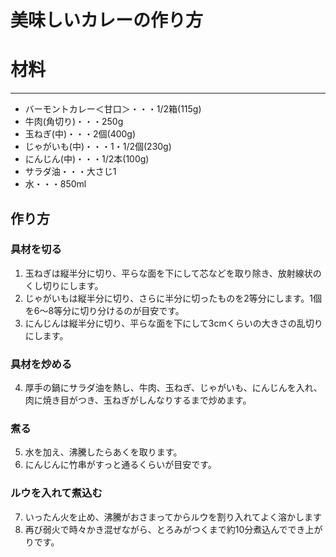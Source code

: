 # 美味しいカレーの作り方

# 材料
***
- バーモントカレー＜甘口＞・・・1/2箱(115g)
- 牛肉(角切り)・・・250g
- 玉ねぎ(中)・・・2個(400g)
- じゃがいも(中)・・・1・1/2個(230g)
- にんじん(中)・・・1/2本(100g)
- サラダ油・・・大さじ1
- 水・・・850ml

## 作り方
### 具材を切る

1. 玉ねぎは縦半分に切り、平らな面を下にして芯などを取り除き、放射線状のくし切りにします。
2. じゃがいもは縦半分に切り、さらに半分に切ったものを2等分にします。1個を6～8等分に切り分けるのが目安です。
3. にんじんは縦半分に切り、平らな面を下にして3cmくらいの大きさの乱切りにします。
   
### 具材を炒める

4. 厚手の鍋にサラダ油を熱し、牛肉、玉ねぎ、じゃがいも、にんじんを入れ、肉に焼き目がつき、玉ねぎがしんなりするまで炒めます。
   
### 煮る
5. 水を加え、沸騰したらあくを取ります。
6. にんじんに竹串がすっと通るくらいが目安です。

### ルウを入れて煮込む
7. いったん火を止め、沸騰がおさまってからルウを割り入れてよく溶かします
8. 再び弱火で時々かき混ぜながら、とろみがつくまで約10分煮込んででき上がりです。